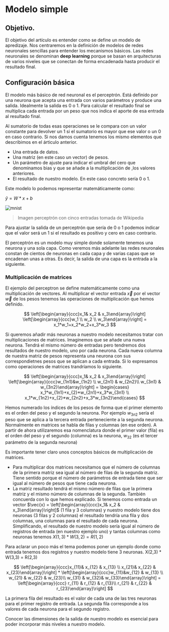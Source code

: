 # Modelo simple

## Objetivo.
El objetivo del artículo es entender como se define un modelo de apredizaje. Nos centraremos 
en la definición de modelos de redes neuronales sencillas para entender los mecanismos básicos.
Las redes neuronales se denominan **deep learning** porque se basan en arquitecturas de varios niveles que se
conectan de forma encadenada hasta producir el resultado final.

## Configuración básica


El modelo más básico de red neuronal es el perceptrón. Está definido por una neurona que acepta una entrada con varios parámetros y produce una salida. Idealmente la salida es 0 o 1. Para calcular el resultado final se multiplica cada entrada por un peso que nos indica el aporte de esa entrada al resultado final.

 Al sumatorio de todas esas operaciones se le compara con un valor constante para devolver un 1 si el sumatorio es mayor que ese valor o un 0  en caso contrario. Si nos damos cuenta tenemos los mismo elementos que describimos en el árticulo anterior.
- Una entrada de datos.
- Una matriz (en este caso un vector) de pesos.
- Un parámetro de ajuste para indicar el umbral del cero que denominamos bias y que se añade a la multiplicación de ,los valores anteriores.
- El resultado de nuestro modelo. En este caso concreto sería 0 o 1.

Este modelo lo podemos representar matemáticamente como:

$\hat{y}=W*x + b$

![mnist](/images/Perceptron.svg)
> Imagen perceptrón con cinco entradas tomada de Wikipedia

Para ajustar la salida de un perceptrón que sería de 0 o 1 podemos indicar que el valor será un 1 si el resultado es positivo y cero en caso contrario.

El perceptrón es un modelo muy simple donde solamente tenemos una neurona y una sola capa. Como veremos más adelante las redes neuronales constan de cientos de neuronas en cada capa y de varias capas que se encadenan unas a otras. Es decir, la salida de una capa es la entrada a la siguiente.

### Multiplicación de matrices

El ejemplo del perceptron se define matemáticamente como una multiplicación de vectores. Al multiplicar el vector entrada $\vec{x}$ por el vector $\vec{w}$ de los pesos tenemos las operaciones de multiplicación que hemos definido.

$$
\left[\begin{array}{ccc}x_1& x_2 & x_3\end{array}\right] \left[\begin{array}{ccc}w_1 \\ w_2 \\ w_3\end{array}\right] = x_1*w_1+x_2*w_2+x_3*w_3
$$

Si queremos añadir más neuronas a nuestro modelo necesitamos tratar con multiplicaciones de matrices. Imaginemos que se añade una nueva neurona. Tendrá el mismo número de entradas pero tendremos dos resultados de nuestro modelo, uno por cada neurona. Cada nueva columna de nuestra matriz de pesos representa una neurona con sus correspondietnes pesos que se aplican a cada entrada. Si lo expresamos como operaciones de matrices trandríamos lo siguiente.


$$
\left[\begin{array}{ccc}x_1& x_2 & x_3\end{array}\right] \left[\begin{array}{ccc}w_{1n1}&w_{1n2} \\ w_{2n1} & w_{2n2}\\ w_{3n1} & w_{3n2}\end{array}\right] = \begin{cases} x_1*w_{1n1}+x_{2}*w_{2n1}+x_3*w_{3n1} \\ x_1*w_{1n2}+x_{2}*w_{2n2}+x_3*w_{3n2}\end{cases}
$$

Hemos numerado los índices de los pesos de forma que el primer elemento es el orden del peso y el segundo la neurona. Por ejemplo $w_{3n2}$ sería el peso que se aplica a la tercera entrada perteneciente a la segunda neurona. Normalmente en matrices se habla de filas y columnas (en ese orden). A partir de ahora utilizaremos esa nomenclatura donde el primer valor (fila) es el orden del peso y el segundo (columna) es la neurona, $w_{32}$ (es el tercer parámetro de la segunda neurona)

Es importante tener claro unos conceptos básicos de multiplicación de matrices.
- Para multiplicar dos matrices necesitamos que el número de columnas de la primera matriz sea igual al número de filas de la segunda matriz. Tiene sentido porque el número de parámetros de entrada tiene que ser igual al número de pesos que tiene cada neurona.
- La matriz resultado tendrá el mismo número de filas que la primera matriz y el mismo número de columnas de la segunda. También concuerda con lo que hemos explicado. Si tenemos como entrada un vector $\vec{x} = \left[\begin{array}{ccc}x_1& x_2 & x_3\end{array}\right]$ (1 fila y 3 columnas) y nuestro modelo tiene dos neuronas (3 filas y 2 columnas) el resultado tendría una fila y dos columnas, una columnas para el resultado de cada neurona. Simplificando, el resultado de nuestro modelo sería igual al número de registros de entrada (en nuestro ejemplo uno) y tantas columnas como neuronas tenemos $X(1,3) * W(3,2) = R(1,2)$
  
Para aclarar un poco más el tema podemos poner un ejemplo donde como entrada tenemos dos registros y nuestro modelo tiene 3 neuronas. X(2,3) * W(3,3) = R(2,3)

$$
\left[\begin{array}{ccc}x_{11}& x_{12} & x_{13} \\ x_{21}& x_{22} & x_{23}\end{array}\right] * \left[\begin{array}{ccc}w_{11}&w_{12} & w_{13} \\ w_{21} & w_{22} & w_{23}\\ w_{31} & w_{32}& w_{33}\end{array}\right] = \left[\begin{array}{ccc} r_{11}  & r_{12} & r_{13}\\ r_{21}  & r_{22} & r_{23}\end{array}\right]
$$

La primera fila del resultado es el valor de cada una de las tres neuronas para el primer registro de entrada. La segunda fila corresponde a los valores de cada neurona para el segundo registro.

Conocer las dimensiones de la salida de nuestro modelo es esencial para poder incorporar más niveles a nuestro modelo.
